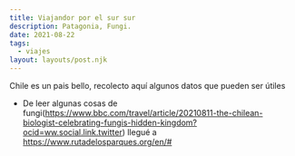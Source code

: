 ```yaml
---
title: Viajandor por el sur sur
description: Patagonia, Fungi.
date: 2021-08-22
tags:
  - viajes
layout: layouts/post.njk
---
```


Chile es un pais bello, recolecto aquí algunos datos que pueden ser útiles


- De leer algunas cosas de fungi(https://www.bbc.com/travel/article/20210811-the-chilean-biologist-celebrating-fungis-hidden-kingdom?ocid=ww.social.link.twitter) llegué a https://www.rutadelosparques.org/en/#
